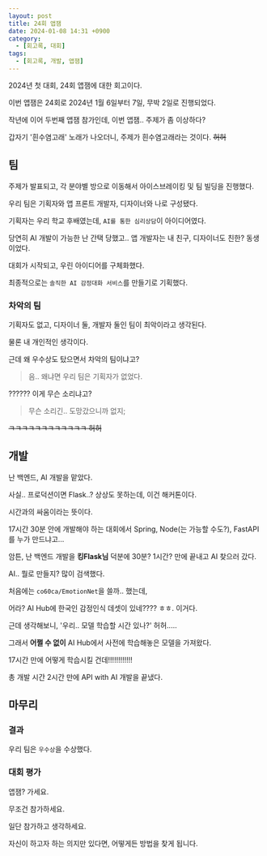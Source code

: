 ```yaml
---
layout: post
title: 24회 앱잼
date: 2024-01-08 14:31 +0900
category:
  - [회고록, 대회]
tags:
  - [회고록, 개발, 앱잼]
---
```


2024년 첫 대회, 24회 앱잼에 대한 회고이다.

이번 앱잼은 24회로 2024년 1월 6일부터 7일, 무박 2일로 진행되었다.

작년에 이어 두번째 앱잼 참가인데, 이번 앱잼.. 주제가 좀 이상하다?

갑자기 '흰수염고래' 노래가 나오더니, 주제가 흰수염고래라는 것이다. ~~허허~~

## 팀

주제가 발표되고, 각 분야별 방으로 이동해서 아이스브레이킹 및 팀 빌딩을 진행했다.

우리 팀은 기획자와 앱 프론트 개발자, 디자이너와 나로 구성됐다.

기획자는 우리 학교 후배였는데, `AI를 통한 심리상담`이 아이디어였다.

당연히 AI 개발이 가능한 난 간택 당했고.. 앱 개발자는 내 친구, 디자이너도 친한? 동생이었다.

대회가 시작되고, 우린 아이디어를 구체화했다.

최종적으로는 `솔직한 AI 감정대화 서비스`를 만들기로 기획했다.

### 차악의 팀

기획자도 없고, 디자이너 둘, 개발자 둘인 팀이 최악이라고 생각된다.

물론 내 개인적인 생각이다.

근데 왜 우수상도 탔으면서 차악의 팀이냐고?

> 음.. 왜냐면 우리 팀은 기획자가 없었다.

?????? 이게 무슨 소리냐고?

> 무슨 소리긴.. 도망갔으니까 없지;

~~ㅋㅋㅋㅋㅋㅋㅋㅋㅋㅋㅋㅋ 허허~~

## 개발

난 백엔드, AI 개발을 맡았다.

사실.. 프로덕션이면 Flask..? 상상도 못하는데, 이건 해커톤이다.

시간과의 싸움이라는 뜻이다.

17시간 30분 안에 개발해야 하는 대회에서 Spring, Node(는 가능할 수도?), FastAPI를 누가 만드냐고...

암튼, 난 백엔드 개발을 **킹Flask님** 덕분에 30분? 1시간? 만에 끝내고 AI 찾으러 갔다.

AI.. 뭘로 만들지? 많이 검색했다.

처음에는 `co60ca/EmotionNet`을 쓸까.. 했는데,

어라? AI Hub에 한국인 감정인식 데셋이 있네???? ㅎㅎ. 이거다.

근데 생각해보니, '우리.. 모델 학습할 시간 있나?' 허허.....

그래서 **어쩔 수 없이** AI Hub에서 사전에 학습해놓은 모델을 가져왔다.

17시간 만에 어떻게 학습시킬 건데!!!!!!!!!!!!

총 개발 시간 2시간 만에 API with AI 개발을 끝냈다.

## 마무리

### 결과

우리 팀은 `우수상`을 수상했다.

### 대회 평가

앱잼? 가세요.

무조건 참가하세요.

일단 참가하고 생각하세요.

자신이 하고자 하는 의지만 있다면, 어떻게든 방법을 찾게 됩니다.
